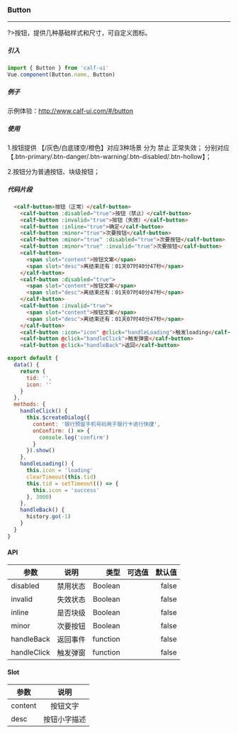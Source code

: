 
### Button
***

?>按钮，提供几种基础样式和尺寸，可自定义图标。

##### 引入

```javascript
import { Button } from 'calf-ui'
Vue.component(Button.name, Button)
```

##### 例子

示例体验：http://www.calf-ui.com/#/button


##### 使用
1.按钮提供 【/灰色/白底镂空/橙色】对应3种场景 分为 禁止 正常失效；
分别对应【.btn-primary/.btn-danger/.btn-warning/.btn-disabled/.btn-hollow】；

2.按钮分为普通按钮、块级按钮；


##### 代码片段
```html
  <calf-button>按钮（正常）</calf-button>
    <calf-button :disabled="true">按钮（禁止）</calf-button>
    <calf-button :invalid="true">按钮（失效）</calf-button>
    <calf-button :inline="true">确定</calf-button>
    <calf-button :minor="true">次要按钮</calf-button>
    <calf-button :minor="true" :disabled="true">次要按钮</calf-button>
    <calf-button :minor="true" :invalid="true">次要按钮</calf-button>
    <calf-button>
      <span slot="content">按钮文案</span>
      <span slot="desc">离结束还有：01天07时40分47秒</span>
    </calf-button>
    <calf-button :disabled="true">
      <span slot="content">按钮文案</span>
      <span slot="desc">离结束还有：01天07时40分47秒</span>
    </calf-button>
    <calf-button :invalid="true">
      <span slot="content">按钮文案</span>
      <span slot="desc">离结束还有：01天07时40分47秒</span>
    </calf-button>
    <calf-button :icon="icon" @click="handleLoading">触发loading</calf-button>
    <calf-button @click="handleClick">触发弹窗</calf-button>
    <calf-button @click="handleBack">返回</calf-button>
```


```javascript
export default {
  data() {
    return {
      tid: '',
      icon: ''
    }
  },
  methods: {
    handleClick() {
      this.$createDialog({
        content: '银行预留手机号码用于银行卡进行快捷',
        onConfirm: () => {
          console.log('confirm')
        }
      }).show()
    },
    handleLoading() {
      this.icon = 'loading'
      clearTimeout(this.tid)
      this.tid = setTimeout(() => {
        this.icon = 'success'
      }, 3000)
    },
    handleBack() {
      history.go(-1)
    }
  }
}
```


#### API

| 参数 | 说明 | 类型 | 可选值 | 默认值
| - | :-: | -: | -: | -: | 
| disabled  | 禁用状态| Boolean | | false
| invalid  | 失效状态| Boolean | | false
| inline  | 是否块级| Boolean | | false
| minor  | 次要按钮| Boolean | | false
| handleBack  | 返回事件| function | | false
| handleClick  | 触发弹窗| function | | false


#### Slot

| 参数 | 说明 
| - | :-: | 
| content  | 按钮文字
| desc  | 按钮小字描述